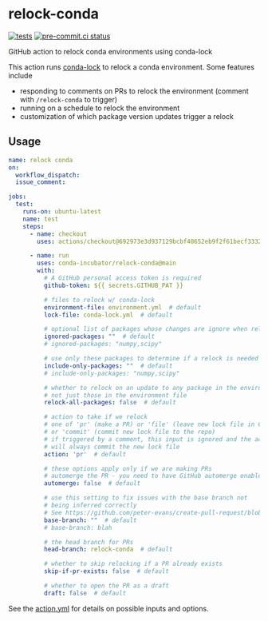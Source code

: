 # relock-conda
[![tests](https://github.com/conda-incubator/relock-conda/actions/workflows/tests.yml/badge.svg)](https://github.com/conda-incubator/relock-conda/actions/workflows/tests.yml) [![pre-commit.ci status](https://results.pre-commit.ci/badge/github/conda-incubator/relock-conda/main.svg)](https://results.pre-commit.ci/latest/github/conda-incubator/relock-conda/main)

GitHub action to relock conda environments using conda-lock

This action runs [conda-lock](https://github.com/conda/conda-lock) to relock a conda environment. Some features include

- responding to comments on PRs to relock the environment (comment with `/relock-conda` to trigger)
- running on a schedule to relock the environment
- customization of which package version updates trigger a relock

## Usage

```yaml
name: relock conda
on:
  workflow_dispatch:
  issue_comment:

jobs:
  test:
    runs-on: ubuntu-latest
    name: test
    steps:
      - name: checkout
        uses: actions/checkout@692973e3d937129bcbf40652eb9f2f61becf3332

      - name: run
        uses: conda-incubator/relock-conda@main
        with:
          # A GitHub personal access token is required
          github-token: ${{ secrets.GITHUB_PAT }}

          # files to relock w/ conda-lock
          environment-file: environment.yml  # default
          lock-file: conda-lock.yml  # default

          # optional list of packages whose changes are ignore when relocking
          ignored-packages: ""  # default
          # ignored-packages: "numpy,scipy"

          # use only these packages to determine if a relock is needed
          include-only-packages: ""  # default
          # include-only-packages: "numpy,scipy"

          # whether to relock on an update to any package in the environment,
          # not just those in the environment file
          relock-all-packages: false  # default

          # action to take if we relock
          # one of 'pr' (make a PR) or 'file' (leave new lock file in CWD)
          # or 'commit' (commit new lock file to the repo)
          # if triggered by a comment, this input is ignored and the action
          # will always commit the new lock file
          action: 'pr'  # default

          # these options apply only if we are making PRs
          # automerge the PR - you need to have GitHub automerge enabled
          automerge: false  # default

          # use this setting to fix issues with the base branch not
          # being inferred correctly
          # See https://github.com/peter-evans/create-pull-request/blob/main/docs/concepts-guidelines.md#events-which-checkout-a-commit
          base-branch: ""  # default
          # base-branch: blah

          # the head branch for PRs
          head-branch: relock-conda  # default

          # whether to skip relocking if a PR already exists
          skip-if-pr-exists: false  # default

          # whether to open the PR as a draft
          draft: false  # default
```

See the [action.yml](action.yml) for details on possible inputs and options.
